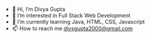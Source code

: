 - 👋 Hi, I’m Divya Gupta
- 👀 I’m interested in Full Stack Web Development
- 🌱 I’m currently learning Java, HTML, CSS, Javascript 
- 📫 How to reach me divsgupta2000@gmail.com

<!---
Divsgupta12/Divsgupta12 is a ✨ special ✨ repository because its `README.md` (this file) appears on your GitHub profile.
You can click the Preview link to take a look at your changes.
--->
